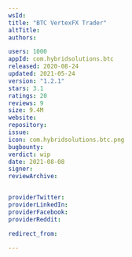 ```yaml
---
wsId: 
title: "BTC VertexFX Trader"
altTitle: 
authors:

users: 1000
appId: com.hybridsolutions.btc
released: 2020-08-24
updated: 2021-05-24
version: "1.2.1"
stars: 3.1
ratings: 20
reviews: 9
size: 9.4M
website: 
repository: 
issue: 
icon: com.hybridsolutions.btc.png
bugbounty: 
verdict: wip
date: 2021-08-08
signer: 
reviewArchive:


providerTwitter: 
providerLinkedIn: 
providerFacebook: 
providerReddit: 

redirect_from:

---
```




